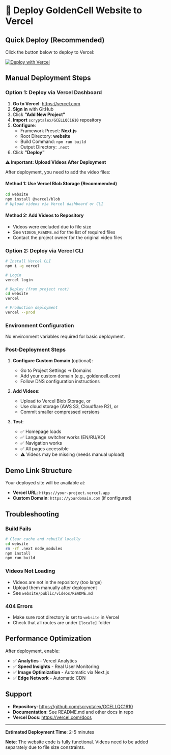 # 🚀 Deploy GoldenCell Website to Vercel

## Quick Deploy (Recommended)

Click the button below to deploy to Vercel:

[![Deploy with Vercel](https://vercel.com/button)](https://vercel.com/new/clone?repository-url=https://github.com/scryptalex/GCELLQC1610)

## Manual Deployment Steps

### Option 1: Deploy via Vercel Dashboard

1. **Go to Vercel**: https://vercel.com
2. **Sign in** with GitHub
3. Click **"Add New Project"**
4. **Import** `scryptalex/GCELLQC1610` repository
5. **Configure**:
   - Framework Preset: **Next.js**
   - Root Directory: **website**
   - Build Command: `npm run build`
   - Output Directory: `.next`
6. Click **"Deploy"**

**⚠️ Important: Upload Videos After Deployment**

After deployment, you need to add the video files:

#### Method 1: Use Vercel Blob Storage (Recommended)
```bash
cd website
npm install @vercel/blob
# Upload videos via Vercel dashboard or CLI
```

#### Method 2: Add Videos to Repository
- Videos were excluded due to file size
- See `VIDEOS_README.md` for the list of required files
- Contact the project owner for the original video files

### Option 2: Deploy via Vercel CLI

```bash
# Install Vercel CLI
npm i -g vercel

# Login
vercel login

# Deploy (from project root)
cd website
vercel

# Production deployment
vercel --prod
```

### Environment Configuration

No environment variables required for basic deployment.

### Post-Deployment Steps

1. **Configure Custom Domain** (optional):
   - Go to Project Settings → Domains
   - Add your custom domain (e.g., goldencell.com)
   - Follow DNS configuration instructions

2. **Add Videos**:
   - Upload to Vercel Blob Storage, or
   - Use cloud storage (AWS S3, Cloudflare R2), or
   - Commit smaller compressed versions

3. **Test**:
   - ✅ Homepage loads
   - ✅ Language switcher works (EN/RU/KO)
   - ✅ Navigation works
   - ✅ All pages accessible
   - ⚠️ Videos may be missing (needs manual upload)

## Demo Link Structure

Your deployed site will be available at:
- **Vercel URL**: `https://your-project.vercel.app`
- **Custom Domain**: `https://yourdomain.com` (if configured)

## Troubleshooting

### Build Fails
```bash
# Clear cache and rebuild locally
cd website
rm -rf .next node_modules
npm install
npm run build
```

### Videos Not Loading
- Videos are not in the repository (too large)
- Upload them manually after deployment
- See `website/public/videos/README.md`

### 404 Errors
- Make sure root directory is set to `website` in Vercel
- Check that all routes are under `[locale]` folder

## Performance Optimization

After deployment, enable:
- ✅ **Analytics** - Vercel Analytics
- ✅ **Speed Insights** - Real User Monitoring  
- ✅ **Image Optimization** - Automatic via Next.js
- ✅ **Edge Network** - Automatic CDN

## Support

- **Repository**: https://github.com/scryptalex/GCELLQC1610
- **Documentation**: See README.md and other docs in repo
- **Vercel Docs**: https://vercel.com/docs

---

**Estimated Deployment Time**: 2-5 minutes

**Note**: The website code is fully functional. Videos need to be added separately due to file size constraints.
